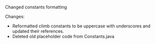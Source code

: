 Changed constants formatting

Changes:
- Reformatted climb constants to be uppercase with underscores and updated their references.
- Deleted old placeholder code from Constants.java